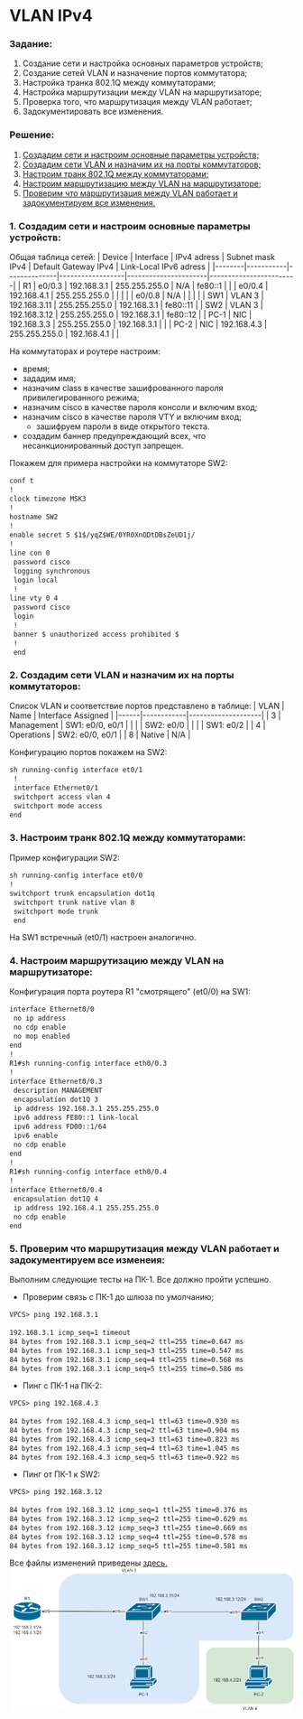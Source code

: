 # VLAN IPv4

### Задание:

1. Создание сети и настройка основных параметров устройств;
2. Создание сетей VLAN и назначение портов коммутатора;
3. Настройка транка 802.1Q между коммутаторами;
4. Настройка маршрутизации между VLAN на маршрутизаторе;
5. Проверка того, что маршрутизация между VLAN работает;
6. Задокументировать все изменения.

### Решение:

1. [Создадим сети и настроим основные параметры устройств;](https://github.com/Pekep97/Labs/blob/main/Lab_01/README.md#1-%D1%81%D0%BE%D0%B7%D0%B4%D0%B0%D0%B4%D0%B8%D0%BC-%D1%81%D0%B5%D1%82%D0%B8-%D0%B8-%D0%BD%D0%B0%D1%81%D1%82%D1%80%D0%BE%D0%B8%D0%BC-%D0%BE%D1%81%D0%BD%D0%BE%D0%B2%D0%BD%D1%8B%D0%B5-%D0%BF%D0%B0%D1%80%D0%B0%D0%BC%D0%B5%D1%82%D1%80%D1%8B-%D1%83%D1%81%D1%82%D1%80%D0%BE%D0%B9%D1%81%D1%82%D0%B2)
2. [Создадим сети VLAN и назначим их на порты коммутаторов;](https://github.com/Pekep97/Labs/blob/main/Lab_01/README.md#2-%D1%81%D0%BE%D0%B7%D0%B4%D0%B0%D0%B4%D0%B8%D0%BC-%D1%81%D0%B5%D1%82%D0%B8-vlan-%D0%B8-%D0%BD%D0%B0%D0%B7%D0%BD%D0%B0%D1%87%D0%B8%D0%BC-%D0%B8%D1%85-%D0%BD%D0%B0-%D0%BF%D0%BE%D1%80%D1%82%D1%8B-%D0%BA%D0%BE%D0%BC%D0%BC%D1%83%D1%82%D0%B0%D1%82%D0%BE%D1%80%D0%BE%D0%B2)
3. [Настроим транк 802.1Q между коммутаторами;](https://github.com/Pekep97/Labs/blob/main/Lab_01/README.md#3-%D0%BD%D0%B0%D1%81%D1%82%D1%80%D0%BE%D0%B8%D0%BC-%D1%82%D1%80%D0%B0%D0%BD%D0%BA-8021q-%D0%BC%D0%B5%D0%B6%D0%B4%D1%83-%D0%BA%D0%BE%D0%BC%D0%BC%D1%83%D1%82%D0%B0%D1%82%D0%BE%D1%80%D0%B0%D0%BC%D0%B8)
4. [Настроим маршрутизацию между VLAN на маршрутизаторе;](https://github.com/Pekep97/Labs/blob/main/Lab_01/README.md#4-%D0%BD%D0%B0%D1%81%D1%82%D1%80%D0%BE%D0%B8%D0%BC-%D0%BC%D0%B0%D1%80%D1%88%D1%80%D1%83%D1%82%D0%B8%D0%B7%D0%B0%D1%86%D0%B8%D1%8E-%D0%BC%D0%B5%D0%B6%D0%B4%D1%83-vlan-%D0%BD%D0%B0-%D0%BC%D0%B0%D1%80%D1%88%D1%80%D1%83%D1%82%D0%B8%D0%B7%D0%B0%D1%82%D0%BE%D1%80%D0%B5)
5. [Проверим что маршрутизация между VLAN работает и задокументируем все изменения.](https://github.com/Pekep97/Labs/blob/main/Lab_01/README.md#5-%D0%BF%D1%80%D0%BE%D0%B2%D0%B5%D1%80%D0%B8%D0%BC-%D1%87%D1%82%D0%BE-%D0%BC%D0%B0%D1%80%D1%88%D1%80%D1%83%D1%82%D0%B8%D0%B7%D0%B0%D1%86%D0%B8%D1%8F-%D0%BC%D0%B5%D0%B6%D0%B4%D1%83-vlan-%D1%80%D0%B0%D0%B1%D0%BE%D1%82%D0%B0%D0%B5%D1%82-%D0%B8-%D0%B7%D0%B0%D0%B4%D0%BE%D0%BA%D1%83%D0%BC%D0%B5%D0%BD%D1%82%D0%B8%D1%80%D1%83%D0%B5%D0%BC-%D0%B2%D1%81%D0%B5-%D0%B8%D0%B7%D0%BC%D0%B5%D0%BD%D0%B5%D0%B8%D1%8F)

### 1. Создадим сети и настроим основные параметры устройств:

Общая таблица сетей:
| Device | Interface | IPv4 adress  | Subnet mask IPv4 | Default Gateway IPv4 | Link-Local IPv6 adress |
|--------|-----------|--------------|------------------|----------------------|------------------------|
| R1     | e0/0.3    | 192.168.3.1  | 255.255.255.0    | N/A                  | fe80::1                |
|        | e0/0.4    | 192.168.4.1  | 255.255.255.0    |                      |                        |
|        | e0/0.8    | N/A          |                  |                      |                        |
| SW1    | VLAN 3    | 192.168.3.11 | 255.255.255.0    | 192.168.3.1          | fe80::11               |
| SW2    | VLAN 3    | 192.168.3.12 | 255.255.255.0    | 192.168.3.1          | fe80::12               |
| PC-1   | NIC       | 192.168.3.3  | 255.255.255.0    | 192.168.3.1          |                        |
| PC-2   | NIC       | 192.168.4.3  | 255.255.255.0    | 192.168.4.1          |                        |

На коммутаторах и роутере настроим:
- время;
- зададим имя;
- назначим class в качестве зашифрованного пароля привилегированного режима;
- назначим cisco в качестве пароля консоли и включим вход;
- назначим cisco в качестве пароля VTY и включим вход;
	- зашифруем пароли в виде открытого текста.
- создадим баннер предупреждающий всех, что несанкционированный доступ запрещен.

Покажем для примера настройки на коммутаторе SW2:
```
conf t
!
clock timezone MSK3
!
hostname SW2
!
enable secret 5 $1$/yqZ$WE/0YR0XnODtDBsZeUD1j/
!
line con 0
 password cisco
 logging synchronous
 login local
 !
line vty 0 4
 password cisco
 login
 !
 banner $ unauthorized access prohibited $
 !
 end
```

### 2. Создадим сети VLAN и назначим их на порты коммутаторов:

Список VLAN и соответствие портов представлено в таблице:
| VLAN | Name       | Interface Assigned |
|------|------------|--------------------|
| 3    | Management | SW1: e0/0, e0/1    |
|      |            | SW2: e0/0          |
|      |            | SW1: e0/2          |
| 4    | Operations | SW2: e0/0, e0/1    |
| 8    | Native     | N/A                |

Конфигурацию портов покажем на SW2:
```
sh running-config interface et0/1
 !
 interface Ethernet0/1
 switchport access vlan 4
 switchport mode access
end
```

### 3. Настроим транк 802.1Q между коммутаторами: 

Пример конфигурации SW2:
```
sh running-config interface et0/0
!
switchport trunk encapsulation dot1q
 switchport trunk native vlan 8
 switchport mode trunk
 end
```
На SW1 встречный (et0/1) настроен аналогично.

### 4. Настроим маршрутизацию между VLAN на маршрутизаторе:

Конфигурация порта роутера R1 "смотрящего" (et0/0) на SW1:
```
interface Ethernet0/0
 no ip address
 no cdp enable
 no mop enabled
end
!
R1#sh running-config interface eth0/0.3
!
interface Ethernet0/0.3
 description MANAGEMENT
 encapsulation dot1Q 3
 ip address 192.168.3.1 255.255.255.0
 ipv6 address FE80::1 link-local
 ipv6 address FD00::1/64
 ipv6 enable
 no cdp enable
end
!
R1#sh running-config interface eth0/0.4
!
interface Ethernet0/0.4
 encapsulation dot1Q 4
 ip address 192.168.4.1 255.255.255.0
 no cdp enable
end
```
### 5. Проверим что маршрутизация между VLAN работает и задокументируем все изменеия:
Выполним следующие тесты на ПК-1. Все должно пройти успешно.
- Проверим связь с ПК-1 до шлюза по умолчанию;

```
VPCS> ping 192.168.3.1

192.168.3.1 icmp_seq=1 timeout
84 bytes from 192.168.3.1 icmp_seq=2 ttl=255 time=0.647 ms
84 bytes from 192.168.3.1 icmp_seq=3 ttl=255 time=0.547 ms
84 bytes from 192.168.3.1 icmp_seq=4 ttl=255 time=0.568 ms
84 bytes from 192.168.3.1 icmp_seq=5 ttl=255 time=0.586 ms
```
- Пинг с ПК-1 на ПК-2:

```
VPCS> ping 192.168.4.3

84 bytes from 192.168.4.3 icmp_seq=1 ttl=63 time=0.930 ms
84 bytes from 192.168.4.3 icmp_seq=2 ttl=63 time=0.904 ms
84 bytes from 192.168.4.3 icmp_seq=3 ttl=63 time=0.823 ms
84 bytes from 192.168.4.3 icmp_seq=4 ttl=63 time=1.045 ms
84 bytes from 192.168.4.3 icmp_seq=5 ttl=63 time=0.922 ms
```
- Пинг от ПК-1 к SW2:

```
VPCS> ping 192.168.3.12

84 bytes from 192.168.3.12 icmp_seq=1 ttl=255 time=0.376 ms
84 bytes from 192.168.3.12 icmp_seq=2 ttl=255 time=0.629 ms
84 bytes from 192.168.3.12 icmp_seq=3 ttl=255 time=0.669 ms
84 bytes from 192.168.3.12 icmp_seq=4 ttl=255 time=0.578 ms
84 bytes from 192.168.3.12 icmp_seq=5 ttl=255 time=0.581 ms
```

Все файлы изменений приведены [здесь.](https://github.com/Pekep97/Labs/tree/main/Lab_01/Config) 
![Итоговая схема:](https://github.com/Pekep97/Labs/blob/main/Lab_01/Lab_1.png)
